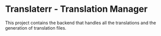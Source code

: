 ﻿# Translaterr - Translation Manager
This project contains the backend that handles all the translations and the generation of translation files.

